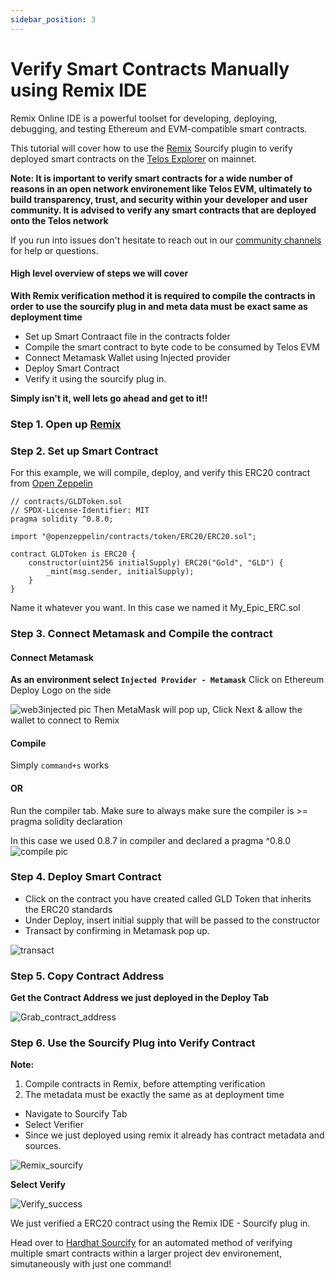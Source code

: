 ```yaml
---
sidebar_position: 3
---
```



# Verify Smart Contracts Manually using Remix IDE

Remix Online IDE is a powerful toolset for developing, deploying, debugging, and testing Ethereum and EVM-compatible smart contracts.

This tutorial will cover how to use the [Remix](https://remix-project.org/) Sourcify plugin to verify deployed smart contracts on the [Telos Explorer](https://www.teloscan.io/) on mainnet. 

__Note: It is important to verify smart contracts for a wide number of reasons in an open network environement like Telos EVM, ultimately to build transparency,  trust, and security within your developer and user community. It is advised to verify any smart contracts that are deployed onto the Telos network__

If you run into issues don't hesitate to reach out in our [community channels](docs/overview/getting-started/resources.md) for help or questions. 


#### High level overview of steps we will cover

**With Remix verification method it is required to compile the contracts in order to use the sourcify plug in and meta data must be exact same as deployment time**

- Set up Smart Contraact file in the contracts folder
- Compile the smart contract to byte code to be consumed by Telos EVM
- Connect Metamask Wallet using Injected provider
- Deploy Smart Contract
- Verify it using the sourcify plug in.

**Simply isn't it, well lets go ahead and get to it!!**

### Step 1. Open up [Remix](http://remix.ethereum.org/)

### Step 2. Set up Smart Contract

 For this example, we will compile, deploy, and verify this ERC20 contract from [Open Zeppelin](https://docs.openzeppelin.com/contracts/4.x/erc20)
```
// contracts/GLDToken.sol
// SPDX-License-Identifier: MIT
pragma solidity ^0.8.0;

import "@openzeppelin/contracts/token/ERC20/ERC20.sol";

contract GLDToken is ERC20 {
    constructor(uint256 initialSupply) ERC20("Gold", "GLD") {
        _mint(msg.sender, initialSupply);
    }
} 
```
Name it whatever you want. In this case we named it My_Epic_ERC.sol
### Step 3. Connect Metamask and Compile the contract

#### Connect Metamask
 **As an environment select ```Injected Provider - Metamask```**
Click on Ethereum Deploy Logo on the side

![web3injected pic](/img/Injectedweb3.png)
Then MetaMask will pop up, Click Next & allow the wallet to connect to Remix 


#### Compile
Simply  ```command+s``` works

#### OR

Run the compiler tab. Make sure to always make sure the compiler is >= pragma solidity declaration

In this case we used 0.8.7 in compiler and declared a pragma ^0.8.0
![compile pic](/img/compile.png)

### Step 4. Deploy Smart Contract
- Click on the contract you have created called GLD Token that inherits the ERC20 standards
- Under Deploy, insert initial supply that will be passed to the constructor
- Transact by confirming in Metamask pop up. 

![transact](/img/deploy.png)


### Step 5. Copy Contract Address

**Get the Contract Address we just deployed in the Deploy Tab**

![Grab_contract_address](/img/grab_contract_address.png)

### Step 6. Use the Sourcify Plug into Verify Contract
**Note:**
1. Compile contracts in Remix, before attempting verification
2. The metadata must be exactly the same as at deployment time


- Navigate to Sourcify Tab
- Select Verifier
- Since we just deployed using remix it already has contract metadata and sources.

![Remix_sourcify](/img/remix_sourcify.png)

**Select Verify**

![Verify_success](/img/verify_success.png)

We just verified a ERC20 contract using the Remix IDE -  Sourcify plug in.

Head over to [Hardhat Sourcify](docs/dapps/smart-contracts/hardhat_sourcify.md) for an automated method of verifying multiple smart contracts within a larger project dev environement, simutaneously with just one command!